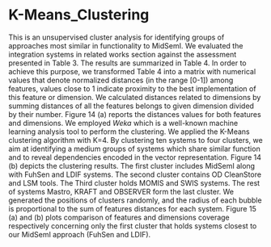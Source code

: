 # K-Means_Clustering

This is an unsupervised cluster analysis for identifying groups of approaches most similar in functionality to MidSemI. We evaluated the integration systems in related works section against the assessment presented in Table 3. The results are summarized in Table 4. In order to achieve this purpose, we transformed Table 4 into a matrix with numerical values that denote normalized distances (in the range [0-1]) among features, values close to 1 indicate proximity to the best implementation of this feature or dimension. We calculated distances related to dimensions by summing distances of all the features belongs to given dimension divided by their number. Figure 14 (a) reports the distances values for both features and dimensions. We employed *Weka* which is a well-known machine learning analysis tool to perform the clustering. We applied the K-Means clustering algorithm with K=4. By clustering ten systems to four clusters, we aim at identifying a medium groups of systems which share similar function and to reveal dependencies encoded in the vector representation. Figure 14 (b) depicts the clustering results. The first cluster includes MidSemI along with FuhSen and LDIF systems. The second cluster contains OD CleanStore and LSM tools. The Third cluster holds MOMIS and SWIS systems. The rest of systems Mastro, KRAFT and OBSERVER form the last cluster. We generated the positions of clusters randomly, and the radius of each bubble is proportional to the sum of features distances for each system. Figure 15 (a) and (b) plots comparison of features and dimensions coverage respectively concerning only the first cluster that holds systems closest to our MidSemI approach (FuhSen and LDIF).
